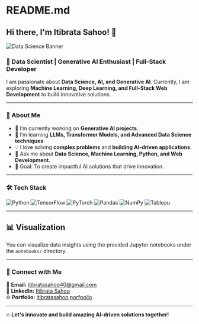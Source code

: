 # README.md

## Hi there, I'm Itibrata Sahoo! 👋

![Data Science Banner](https://github.com/ItibrataSahoo/ItibrataSahoo/assets/https://media3.giphy.com/media/v1.Y2lkPTc5MGI3NjExemFnOXQyMWQwajR4bzRrd3l6NHlua2NrbXhiMGhjbWQwZW5sOHZ4YSZlcD12MV9pbnRlcm5hbF9naWZfYnlfaWQmY3Q9Zw/PjJ1cLHqLEveXysGDB/giphy.gif)

### 🚀 Data Scientist | Generative AI Enthusiast | Full-Stack Developer

I am passionate about **Data Science, AI, and Generative AI**. Currently, I am exploring **Machine Learning, Deep Learning, and Full-Stack Web Development** to build innovative solutions. 

---

### 🌟 About Me
- 🔭 I’m currently working on **Generative AI projects**.
- 🌱 I’m learning **LLMs, Transformer Models, and Advanced Data Science techniques**.
- 💡 I love solving **complex problems** and **building AI-driven applications**.
- 💬 Ask me about **Data Science, Machine Learning, Python, and Web Development**.
- 🎯 Goal: To create impactful AI solutions that drive innovation.

---

### 🛠️ Tech Stack

![Python](https://img.shields.io/badge/Python-3776AB?style=for-the-badge&logo=python&logoColor=white)
![TensorFlow](https://img.shields.io/badge/TensorFlow-FF6F00?style=for-the-badge&logo=tensorflow&logoColor=white)
![PyTorch](https://img.shields.io/badge/PyTorch-EE4C2C?style=for-the-badge&logo=pytorch&logoColor=white)
![Pandas](https://img.shields.io/badge/Pandas-150458?style=for-the-badge&logo=pandas&logoColor=white)
![NumPy](https://img.shields.io/badge/NumPy-013243?style=for-the-badge&logo=numpy&logoColor=white)
![Tableau](https://img.shields.io/badge/Tableau-E97627?style=for-the-badge&logo=tableau&logoColor=white)

---

## 📊 Visualization
You can visualize data insights using the provided Jupyter notebooks under the `notebooks/` directory.


---

### 📣 Connect with Me

📧 **Email:** itibratasahoo40@gmail.com  
🔗 **LinkedIn:** [Itibrata Sahoo](www.linkedin.com/in/itibrata-sahoo-00a766209)  
🌐 **Portfolio:** [itibratasahoo porfpolio](https://create-folio.vercel.app/user/itibratasahoo40)



---



🔥 **Let's innovate and build amazing AI-driven solutions together!**
